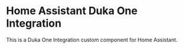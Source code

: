 # Home Assistant Duka One Integration

This is a Duka One Integration custom component for Home Assistant.
